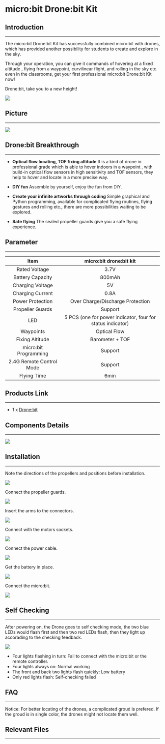 # micro:bit Drone:bit Kit

## Introduction 
---

The micro:bit Drone:bit Kit has successfully combined micro:bit with drones, which has provided another possibility for students to create and explore in the sky.

Through your operation, you can give it commands of hovering at a fixed altitude , flying from a waypoint, curvilinear flight, and rolling in the sky etc. even in the classrooms, get your first professional micro:bit Drone:bit Kit now!

Drone:bit, take you to a new height!

![](./images/Drone-bit-01.png)


## Picture
---

![](./images/Drone-bit-02.png)

## Drone:bit Breakthrough
---
- **Optical flow locating, TOF fixing altitude**
    It is a kind of drone in professional grade which is able to hover indoors in a waypoint , with build-in optical flow sensors in high sensitivity and TOF sensors, they help to hover and locate in a more precise way.

- **DIY fun**
    Assemble by yourself, enjoy the fun from DIY.

- **Create your infinite artworks through coding**
    Simple graphical and Python programming, available for complicated flying routines, flying gestures and rolling etc., there are more possibilities waiting to be explored.

- **Safe flying**
    The sealed propeller guards give you a safe flying experience.



## Parameter
---

|Item|micro:bit drone:bit kit |
|:-:|:-:|
|Rated Voltage|3.7V |
|Battery Capacity|800mAh|
|Charging Voltage|5V|
|Charging Current|0.8A|
|Power Protection|Over Charge/Discharge Protection|
|Propeller Guards|Support|
|LED|5 PCS (one for power indicator, four for status indicator)|
|Waypoints|Optical Flow|
|Fixing Altitude|Barometer + TOF|
|micro:bit Programming|Support|
|2.4G Remote Control Mode|Support|
|Flying Time|6min|


##  Products Link
---

- 1 x [Drone:bit]()

##  Components Details
---

![](./images/Drone-bit-03.png)



## Installation 
---
Note the directions of the propellers and positions before installation. 

![](./images/Drone-bit-04.png)

Connect the propeller guards.

![](./images/Drone-bit-11.png)

Insert the arms to the connectors. 

![](./images/Drone-bit-05.png)

Connect with the motors sockets. 

![](./images/Drone-bit-06.png)

Connect the power cable. 

![](./images/Drone-bit-07.png)

Get the battery in place. 

![](./images/Drone-bit-08.png)

Connect the micro:bit.

![](./images/Drone-bit-09.png)




##  Self Checking
---
After powering on, the Drone goes to self checking mode, the two blue LEDs would flash first and then two red LEDs flash, then they light up accorading to the checking feedback. 

![](./images/Drone-bit-10.png)

-  Four lights flashing in turn: Fail to connect with the micro:bit or the remote controller. 
- Four lights always on: Normal working
- The front and back two lights flash quickly: Low battery
- Only red lights flash: Self-checking failed

## FAQ
---
Notice: For better locating of the drones, a complicated groud is prefered. If the groud is in single color, the drones might not locate them well. 

## Relevant Files
---

